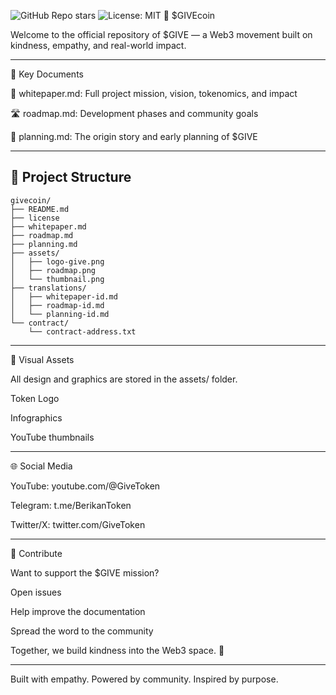 ![GitHub Repo stars](https://img.shields.io/github/stars/rajikin95/givecoin?style=social)
![License: MIT](https://img.shields.io/badge/License-MIT-green.svg)
💚 $GIVEcoin

Welcome to the official repository of $GIVE — a Web3 movement built on kindness, empathy, and real-world impact.


---

📄 Key Documents

📘 whitepaper.md: Full project mission, vision, tokenomics, and impact

🛣️ roadmap.md: Development phases and community goals

🧠 planning.md: The origin story and early planning of $GIVE



---


## 📁 Project Structure

```
givecoin/
├── README.md
├── license
├── whitepaper.md
├── roadmap.md
├── planning.md
├── assets/
│   ├── logo-give.png
│   ├── roadmap.png
│   └── thumbnail.png
├── translations/
│   ├── whitepaper-id.md
│   ├── roadmap-id.md
│   └── planning-id.md
└── contract/
    └── contract-address.txt
```


---

🎨 Visual Assets

All design and graphics are stored in the assets/ folder.

Token Logo

Infographics

YouTube thumbnails



---

🌐 Social Media

YouTube: youtube.com/@GiveToken

Telegram: t.me/BerikanToken

Twitter/X: twitter.com/GiveToken



---

🙌 Contribute

Want to support the $GIVE mission?

Open issues

Help improve the documentation

Spread the word to the community


Together, we build kindness into the Web3 space. 💚


---

Built with empathy. Powered by community. Inspired by purpose.

